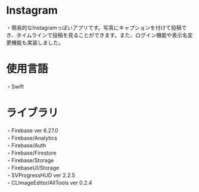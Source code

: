 # Instagram
・簡易的なInstagramっぽいアプリです。写真にキャプションを付けて投稿でき、タイムラインで投稿を見ることができます。また、ログイン機能や表示名変更機能も実装しました。


# 使用言語
・Swift

# ライブラリ
・Firebase ver 6.27.0  
・Firebase/Analytics  
・Firebase/Auth  
・Firebase/Firestore  
・Firebase/Storage  
・FirebaseUI/Storage  
・SVProgressHUD ver 2.2.5  
・CLImageEditor/AllTools ver 0.2.4
